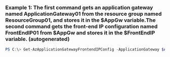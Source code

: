 ### Example 1: The first command gets an application gateway named ApplicationGateway01 from the resource group named ResourceGroup01, and stores it in the $AppGw variable.The second command gets the front-end IP configuration named FrontEndIP01 from $AppGw and stores it in the $FrontEndIP variable. (autogenerated)
```powershell
PS C:\> Get-AzApplicationGatewayFrontendIPConfig -ApplicationGateway $AppGw -Name FrontEndIP01
```

